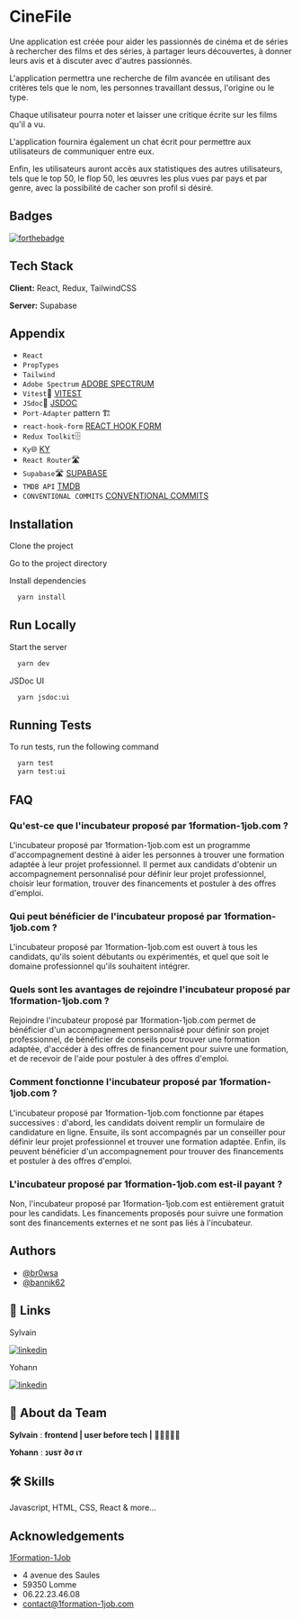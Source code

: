 # CineFile

Une application est créée pour aider les passionnés de cinéma et de séries à rechercher des films et des séries, à partager leurs découvertes, à donner leurs avis et à discuter avec d'autres passionnés.

L'application permettra une recherche de film avancée en utilisant des critères tels que le nom, les personnes travaillant dessus, l'origine ou le type.

Chaque utilisateur pourra noter et laisser une critique écrite sur les films qu'il a vu.

L'application fournira également un chat écrit pour permettre aux utilisateurs de communiquer entre eux.

Enfin, les utilisateurs auront accès aux statistiques des autres utilisateurs, tels que le top 50, le flop 50, les œuvres les plus vues par pays et par genre, avec la possibilité de cacher son profil si désiré.

## Badges

[![forthebadge](https://forthebadge.com/images/badges/built-with-love.svg)](https://forthebadge.com)

## Tech Stack

**Client:** React, Redux, TailwindCSS

**Server:** Supabase

## Appendix

- `React`
- `PropTypes`
- `Tailwind`
- `Adobe Spectrum` [ADOBE SPECTRUM](https://spectrum.adobe.com/)
- `Vitest`🧪 [VITEST](https://vitest.dev/)
- `JSdoc`📄 [JSDOC](https://jsdoc.app/)
- `Port-Adapter` pattern 🏗️
- `react-hook-form` [REACT HOOK FORM](https://react-hook-form.com/)
- `Redux Toolkit`🗄️
- `Ky`🌐 [KY](https://github.com/sindresorhus/ky)
- `React Router`🛣️
- `Supabase`🛣️ [SUPABASE](https://supabase.com/)
- `TMDB API` [TMDB](https://www.themoviedb.org/)
- `CONVENTIONAL COMMITS` [CONVENTIONAL COMMITS](https://www.conventionalcommits.org/en/v1.0.0/)

## Installation

Clone the project

Go to the project directory

Install dependencies

```bash
  yarn install
```

## Run Locally

Start the server

```bash
  yarn dev
```

JSDoc UI

```bash
  yarn jsdoc:ui
```

## Running Tests

To run tests, run the following command

```bash
  yarn test
  yarn test:ui
```

## FAQ

### Qu'est-ce que l'incubateur proposé par 1formation-1job.com ?

L'incubateur proposé par 1formation-1job.com est un programme d'accompagnement destiné à aider les personnes à trouver une formation adaptée à leur projet professionnel. Il permet aux candidats d'obtenir un accompagnement personnalisé pour définir leur projet professionnel, choisir leur formation, trouver des financements et postuler à des offres d'emploi.

### Qui peut bénéficier de l'incubateur proposé par 1formation-1job.com ?

L'incubateur proposé par 1formation-1job.com est ouvert à tous les candidats, qu'ils soient débutants ou expérimentés, et quel que soit le domaine professionnel qu'ils souhaitent intégrer.

### Quels sont les avantages de rejoindre l'incubateur proposé par 1formation-1job.com ?

Rejoindre l'incubateur proposé par 1formation-1job.com permet de bénéficier d'un accompagnement personnalisé pour définir son projet professionnel, de bénéficier de conseils pour trouver une formation adaptée, d'accéder à des offres de financement pour suivre une formation, et de recevoir de l'aide pour postuler à des offres d'emploi.

### Comment fonctionne l'incubateur proposé par 1formation-1job.com ?

L'incubateur proposé par 1formation-1job.com fonctionne par étapes successives : d'abord, les candidats doivent remplir un formulaire de candidature en ligne. Ensuite, ils sont accompagnés par un conseiller pour définir leur projet professionnel et trouver une formation adaptée. Enfin, ils peuvent bénéficier d'un accompagnement pour trouver des financements et postuler à des offres d'emploi.

### L'incubateur proposé par 1formation-1job.com est-il payant ?

Non, l'incubateur proposé par 1formation-1job.com est entièrement gratuit pour les candidats. Les financements proposés pour suivre une formation sont des financements externes et ne sont pas liés à l'incubateur.

## Authors

- [@br0wsa](https://github.com/br0wsa)
- [@bannik62](https://github.com/bannik62/)

## 🔗 Links

Sylvain

[![linkedin](https://img.shields.io/badge/linkedin-0A66C2?style=for-the-badge&logo=linkedin&logoColor=white)](https://www.linkedin.com/in/sylvain-d-2a7b8724b/)

Yohann

[![linkedin](https://img.shields.io/badge/linkedin-0A66C2?style=for-the-badge&logo=linkedin&logoColor=white)](https://www.linkedin.com/in/vanherzecke-yohann-a49587177/)

## 🚀 About da Team

**Sylvain** : **frontend | user before tech |** 🧑🏽‍🤝‍🧑🏿

**Yohann** : **נυѕт ∂σ ιт**

## 🛠 Skills

Javascript, HTML, CSS, React & more...

## Acknowledgements

[1Formation-1Job](https://www.1formation-1job.com/)

- 4 avenue des Saules
- 59350 Lomme
- 06.22.23.46.08
- contact@1formation-1job.com
